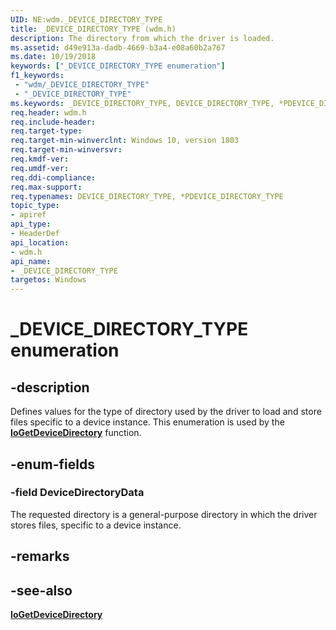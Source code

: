 ```yaml
---
UID: NE:wdm._DEVICE_DIRECTORY_TYPE
title: _DEVICE_DIRECTORY_TYPE (wdm.h)
description: The directory from which the driver is loaded. 
ms.assetid: d49e913a-dadb-4669-b3a4-e08a60b2a767
ms.date: 10/19/2018
keywords: ["_DEVICE_DIRECTORY_TYPE enumeration"]
f1_keywords:
 - "wdm/_DEVICE_DIRECTORY_TYPE"
 - "_DEVICE_DIRECTORY_TYPE"
ms.keywords: _DEVICE_DIRECTORY_TYPE, DEVICE_DIRECTORY_TYPE, *PDEVICE_DIRECTORY_TYPE, 
req.header: wdm.h
req.include-header:
req.target-type:
req.target-min-winverclnt: Windows 10, version 1803
req.target-min-winversvr:
req.kmdf-ver:
req.umdf-ver:
req.ddi-compliance:
req.max-support:
req.typenames: DEVICE_DIRECTORY_TYPE, *PDEVICE_DIRECTORY_TYPE
topic_type: 
- apiref
api_type: 
- HeaderDef
api_location:
- wdm.h
api_name: 
- _DEVICE_DIRECTORY_TYPE
targetos: Windows
---
```


# _DEVICE_DIRECTORY_TYPE enumeration

## -description

Defines values for the type of directory used by the driver to load and store files specific to a device instance. This enumeration is used by the [**IoGetDeviceDirectory**](nf-wdm-iogetdevicedirectory.md) function.


## -enum-fields

### -field DeviceDirectoryData

The requested directory is a general-purpose directory in which the driver stores files, specific to a device instance. 

## -remarks

## -see-also
[**IoGetDeviceDirectory**](nf-wdm-iogetdevicedirectory.md) 
